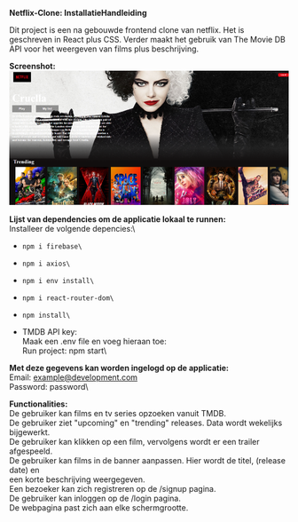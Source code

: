 **Netflix-Clone: InstallatieHandleiding**

Dit project is een na gebouwde frontend clone van netflix. Het is geschreven in React plus CSS.
Verder maakt het gebruik van The Movie DB API voor het weergeven van films plus beschrijving.

**Screenshot:**
![img.png](img.png)

**Lijst van dependencies om de applicatie lokaal te runnen:**\
Installeer de volgende depencies:\
-     npm i firebase\
-     npm i axios\
-     npm i env install\
-     npm i react-router-dom\
-     npm install\
+  TMDB API key:\
   Maak een .env file en voeg hieraan toe:\
   Run project: npm start\

**Met deze gegevens kan worden ingelogd op de applicatie:**\
    Email:      example@development.com\
    Password:   password\

**Functionalities:**\
De gebruiker kan films en tv series opzoeken vanuit TMDB.\
De gebruiker ziet "upcoming" en "trending" releases. Data wordt wekelijks bijgewerkt.\
De gebruiker kan klikken op een film, vervolgens wordt er een trailer afgespeeld.\
De gebruiker kan films in de banner aanpassen. Hier wordt de titel, (release date) en\
een korte beschrijving weergegeven.\
Een bezoeker kan zich registreren op de /signup pagina.\
De gebruiker kan inloggen op de /login pagina.\
De webpagina past zich aan elke schermgrootte.



